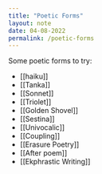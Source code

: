 ```yaml
---
title: "Poetic Forms"
layout: note
date: 04-08-2022
permalink: /poetic-forms
---
```


Some poetic forms to try:

-   [[haiku]]
-   [[Tanka]]
-   [[Sonnet]]
-   [[Triolet]]
-   [[Golden Shovel]]
-   [[Sestina]]
-   [[Univocalic]]
-   [[Coupling]]
-   [[Erasure Poetry]]
-  [[After poem]]
- [[Ekphrastic Writing]]

